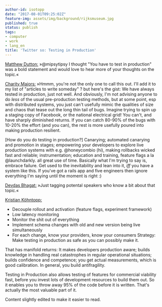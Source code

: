 ```yaml
---
author-id: isotopp
date: "2017-08-01T09:25:02Z"
feature-img: assets/img/background/rijksmuseum.jpg
published: true
status: publish
tags:
- computer
- work
- lang_en
title: 'Twitter so: Testing in Production'
---
```

[Matthew Dutton:](https://twitter.com/matthewrdutton/status/892007581639737344)
»@mipsytipsy I thought "You have to test in production" was a bold statement
and would love to hear more of your thoughts on the
topic.«

[Charity Majors:](https://twitter.com/mipsytipsy/status/892048269651484672)
»Hmmm, you're not the only one to call this out. I'll add it to my list of
"articles to write someday" ? but here's the gist: We have always tested in
production, just not well. And obviously, I'm not advising anyone to do
_less_ of the usual pre-production testing methods, but at some point, esp
with distributed systems, you just can't usefully mimic the qualities of
size and chaos that tease out the long thin tail of bugs. Imagine trying to
spin up a staging copy of Facebook, or the national electrical grid! You
can't, and have sharply diminished returns. If you can catch 80-90% of the
bugs with 10-20% the effort (and you can), the rest is more usefully poured
into making production resilient. 

[How do you do testing in production?] Canarying; automated canarying and
promotion in stages; empowering your developers to explore live production
systems with e.g. @honeycombio (hi), making rollbacks wicked fast and
reliable; instrumentation; education and training, feature flags a la
@launchdarkly. all great use of time. Basically what I'm trying to say is,
embrace failure. Get used to the inevitability and lean into it, _iff_ you
have a system like this. If you've got a rails app and five engineers then
ignore everything I'm saying until the moment is right :) 

[Devdas Bhagat:](https://twitter.com/f3ew/status/892277138329612289) »Just
tagging potental speakers who know a bit about that topic.« 

[Kristian Köhntopp:](https://twitter.com/isotopp/status/892281239109083136)
- Decouple rollout and activation (feature flags, experiment framework) 
- Low latency monitoring 
- Monitor the shit out of everything 
- Implement schema changes with old and new version being live simultaneously 
- For each change, know your providers, know your consumers Strategy: Make testing in
production as safe as you can possibly make it.

That has manifold returns: It makes developers production aware; builds
knowledge in handling real catastrophes in regular operational situations;
builds confidence and competence; you get actual measurements, which is good
calibration. In general, you build antifragility.

Testing in Production also allows testing of features for commercial
viability fast, before you invest lots of development resources to build
them out. So it enables you to throw away 95% of the code before it is
written. That's actually the most valuable part of it.

Content slightly edited to make it easier to read.
